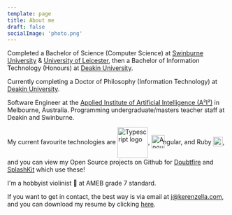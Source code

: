 ```yaml
---
template: page
title: About me
draft: false
socialImage: 'photo.png'
---
```

Completed a Bachelor of Science (Computer Science) at [Swinburne University](https://www.swinburne.edu.au/) & [University of Leicester](https://le.ac.uk/), then a Bachelor of Information Technology (Honours) at
[Deakin University](https://www.deakin.edu.au/).

Currently completing a Doctor of Philosophy (Information Technology) at
[Deakin University](https://www.deakin.edu.au/).

Software Engineer at the [Applied Institute of Artificial Intelligence (A²I²)](https://a2i2.deakin.edu.au/) in Melbourne, Australia. Programming undergraduate/masters teacher staff at Deakin and Swinburne.

My current favourite technologies are <img style='vertical-align:middle; display:inline; margin-bottom: 1px' src="/media/typescript.svg" alt="Typescript logo" width="70"/>, <img style='vertical-align:middle; display:inline; margin-right: -4px; margin-bottom: 5px' src="/media/angular.svg" alt="Angular logo" width="30"/>ngular, and Ruby <img style='vertical-align:middle; margin-bottom: 5px; display:inline;' src="/media/ruby.svg" alt="Ruby logo" width="22"/>, and you can view my Open Source projects on Github for [Doubtfire](https://github.com/doubtfire-lms/) and [SplashKit](https://github.com/splashkit/) which use these!

I'm a hobbyist violinist 🎻 at AMEB grade 7 standard.

If you want to get in contact, the best way is via email at [j@kerenzella.com](mailto:j@kerenzella.com), and you can download my resume by clicking [here](/media/resume_master.pdf).
